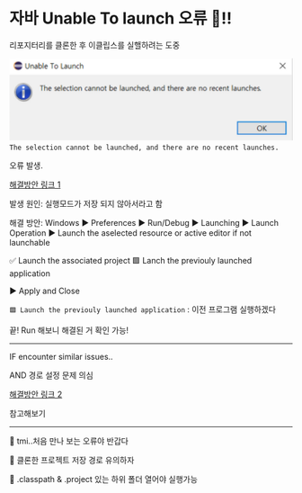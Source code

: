 # 자바 Unable To launch 오류 🤖‼️

리포지터리를 클론한 후 이클립스를 실핼하려는 도중

![자바 오류 이미지](How_to_solve_UnableToLaunch_Java.assets/image-20220611003844481.png)
`The selection cannot be launched, and there are no recent launches.`

오류 발생.

[해결방안 링크 1](https://mozi.tistory.com/554)

발생 원인: 실행모드가 저장 되지 않아서라고 함

해결 방안: Windows ▶️ Preferences ▶️ Run/Debug ▶️ Launching
▶️ Launch Operation ▶️ Launch the aselected resource or active editor if not launchable

✅ Launch the associated project
🟩 Lanch the previouly launched application

▶️ Apply and Close

`🟩 Launch the previouly launched application`
: 이전 프로그램 실행하겠다

끝! Run 해보니 해결된 거 확인 가능!

---

IF encounter similar issues..

AND 경로 설정 문제 의심

[해결방안 링크 2](https://it-learn.tistory.com/16)

참고해보기

---

🥕 tmi..처음 만나 보는 오류야 반갑다

🥑 클론한 프로젝트 저장 경로 유의하자

🥔 .classpath & .project 있는 하위 폴더 열어야 실행가능

